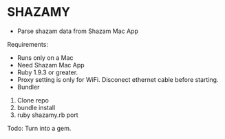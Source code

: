 # SHAZAMY
* Parse shazam data from Shazam Mac App

Requirements:
  * Runs only on a Mac
  * Need Shazam Mac App
  * Ruby 1.9.3 or greater.
  * Proxy setting is only for WiFi. Disconect ethernet cable before starting.
  * Bundler
  
  1. Clone repo
  2. bundle install
  3. ruby shazamy.rb port

Todo: Turn into a gem.
